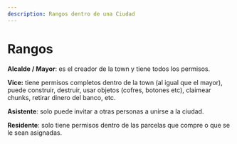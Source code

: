 ```yaml
---
description: Rangos dentro de una Ciudad
---
```


# Rangos

**Alcalde / Mayor**: es el creador de la town y tiene todos los permisos.&#x20;

**Vice:** tiene permisos completos dentro de la town (al igual que el mayor), puede construir, destruir, usar objetos (cofres, botones etc), claimear chunks, retirar dinero del banco, etc.&#x20;

**Asistente**: solo puede invitar a otras personas a unirse a la ciudad.

**Residente**: solo tiene permisos dentro de las parcelas que compre o que se le sean asignadas.
